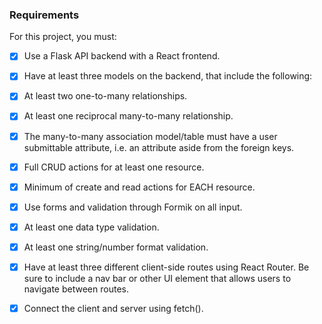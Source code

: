 ### Requirements
For this project, you must:

- [X] Use a Flask API backend with a React frontend.
- [X] Have at least three models on the backend, that include the following:
- [X] At least two one-to-many relationships.
- [X] At least one reciprocal many-to-many relationship.
- [X] The many-to-many association model/table must have a user submittable attribute, i.e. an attribute aside from the foreign keys.
- [X] Full CRUD actions for at least one resource.
- [X] Minimum of create and read actions for EACH resource.
- [X] Use forms and validation through Formik on all input.
- [X] At least one data type validation.
- [X] At least one string/number format validation.
- [X] Have at least three different client-side routes using React Router. Be sure to include a nav bar or other UI element that allows users to navigate between routes.
- [X] Connect the client and server using fetch().

